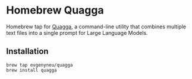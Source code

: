 # Homebrew Quagga

Homebrew tap for [Quagga](https://github.com/evgenyneu/quagga), a command-line utility that combines multiple text files into a single prompt for Large Language Models.

## Installation

```
brew tap evgenyneu/quagga
brew install quagga
```

